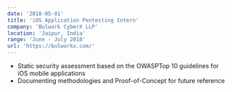 ```yaml
---
date: '2018-05-01'
title: 'iOS Application Pentesting Intern'
company: 'Bulwark CyberX LLP'
location: 'Jaipur, India'
range: 'June - July 2018'
url: 'https://bulwarkx.com/'
---
```


- Static security assessment based on the OWASPTop 10 guidelines for iOS mobile applications
- Documenting methodologies and Proof-of-Concept for future reference

